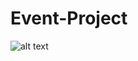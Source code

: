 # Event-Project
![alt text](https://dullmensclub.com/this-is-our-new-website-bits-of-it-are-still-under-construction-but/)
